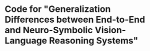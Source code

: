 # Code for "Generalization Differences between End-to-End and Neuro-Symbolic Vision-Language Reasoning Systems"

